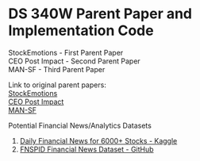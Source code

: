 # DS 340W Parent Paper and Implementation Code

StockEmotions - First Parent Paper   
CEO Post Impact - Second Parent Paper   
MAN-SF - Third Parent Paper   

Link to original parent papers:   
[StockEmotions](https://arxiv.org/pdf/2301.09279v2)   
[CEO Post Impact](https://arxiv.org/pdf/2211.01287v2)   
[MAN-SF](https://aclanthology.org/2020.emnlp-main.676.pdf)   

Potential Financial News/Analytics Datasets   
1. [Daily Financial News for 6000+ Stocks - Kaggle](https://www.kaggle.com/datasets/miguelaenlle/massive-stock-news-analysis-db-for-nlpbacktests/data?select=raw_analyst_ratings.csv)
2. [FNSPID Financial News Dataset - GitHub](https://github.com/Zdong104/FNSPID_Financial_News_Dataset)

